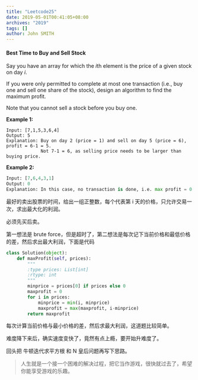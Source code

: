 ```yaml
---
title: "Leetcode25"
date: 2019-05-01T00:41:05+08:00
archives: "2019"
tags: []
author: John SMITH
---
```


#### Best Time to Buy and Sell Stock

Say you have an array for which the *i*th element is the price of a given stock on day *i*.

If you were only permitted to complete at most one transaction (i.e., buy one and sell one share of the stock), design an algorithm to find the maximum profit.

Note that you cannot sell a stock before you buy one.

**Example 1:**

```
Input: [7,1,5,3,6,4]
Output: 5
Explanation: Buy on day 2 (price = 1) and sell on day 5 (price = 6), profit = 6-1 = 5.
             Not 7-1 = 6, as selling price needs to be larger than buying price.
```

**Example 2:**

```python
Input: [7,6,4,3,1]
Output: 0
Explanation: In this case, no transaction is done, i.e. max profit = 0.
```

最好的卖出股票的时间，给出一组正整数，每个代表第 i 天的价格，只允许交易一次，求出最大化的利润。

必须先买后卖。

第一想法是 brute force，但是超时了，第二想法是每次记下当前价格和最低价格的差，然后求出最大利润，下面是代码

```python
class Solution(object):
    def maxProfit(self, prices):
        """
        :type prices: List[int]
        :rtype: int
        """        
        minprice = prices[0] if prices else 0
        maxprofit = 0
        for i in prices:
            minprice = min(i, minprice)
            maxprofit = max(maxprofit, i-minprice)
        return maxprofit
```

每次计算当前价格与最小价格的差，然后求最大利润，这道题比较简单。

难度降下来后，确实速度变快了，竟然有点上瘾，要开始升难度了。

回头把 牛顿迭代求平方根 和 N 皇后问题再写下思路。

>人生就是一个接一个困难的解决过程，把它当作游戏，很快就过去了，希望你能享受游戏的乐趣。

